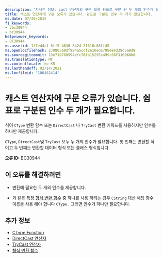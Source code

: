 ```yaml
---
description: '자세한 정보: cast 연산자의 구문 오류 쉼표로 구분 된 두 개의 인수가 필요 합니다.'
title: 캐스트 연산자에 구문 오류가 있습니다. 쉼표로 구분된 인수 두 개가 필요합니다.
ms.date: 07/20/2015
f1_keywords:
- vbc30944
- bc30944
helpviewer_keywords:
- BC30944
ms.assetid: 1f7ed4a1-6ff5-4836-8424-21618c68ff45
ms.openlocfilehash: 23080569df984a5ccf2e10ede798e8ed39d5a8d8
ms.sourcegitcommit: 10e719780594efc781b15295e499c66f316068b8
ms.translationtype: MT
ms.contentlocale: ko-KR
ms.lasthandoff: 02/14/2021
ms.locfileid: "100462414"
---
```

# <a name="syntax-error-in-cast-operator-two-arguments-separated-by-comma-are-required"></a>캐스트 연산자에 구문 오류가 있습니다. 쉼표로 구분된 인수 두 개가 필요합니다.

식이 `CType` 변환 함수 또는 `DirectCast` 나 `TryCast` 변환 키워드를 사용하지만 인수를 하나만 제공합니다.  
  
 `CType`, `DirectCast`및 `TryCast` 모두 두 개의 인수가 필요합니다. 첫 번째는 변환할 식이고 두 번째는 변환할 데이터 형식 또는 클래스 형식입니다.  
  
 **오류 ID:** BC30944  
  
## <a name="to-correct-this-error"></a>이 오류를 해결하려면  
  
- 변환에 필요한 두 개의 인수를 제공합니다.  
  
- 과 같은 특정 [형식 변환 함수](../language-reference/functions/type-conversion-functions.md) 중 하나를 사용 하려는 경우 `CString` 대신 해당 함수 이름을 사용 해야 합니다 `CType` . 그러면 인수가 하나만 필요합니다.  
  
## <a name="see-also"></a>추가 정보

- [CType Function](../language-reference/functions/ctype-function.md)
- [DirectCast 연산자](../language-reference/operators/directcast-operator.md)
- [TryCast 연산자](../language-reference/operators/trycast-operator.md)
- [형식 변환 함수](../language-reference/functions/type-conversion-functions.md)
